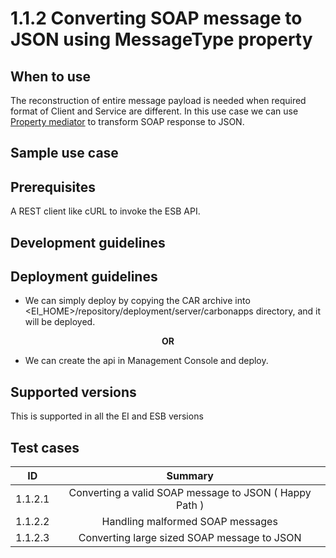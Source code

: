 # 1.1.2 Converting SOAP message to JSON using MessageType property


## When to use
The reconstruction of entire message payload is needed when required format of Client and Service are different. 
In this use case we can use [Property mediator](https://docs.wso2.com/display/EI640/Property+Mediator) to transform SOAP response to JSON.


## Sample use case

## Prerequisites
A REST client like cURL to invoke the ESB API.

## Development guidelines

## Deployment guidelines

* We can simply deploy by copying the CAR archive into <EI_HOME>/repository/deployment/server/carbonapps directory, and it will be deployed.

<p align="center"><b> OR </b></p>

* We can create the api in Management Console and deploy.

## Supported versions
This is supported in all the EI and ESB versions

## Test cases

| ID        | Summary                                                |
| ----------|:------------------------------------------------------:|
| 1.1.2.1   | Converting a valid SOAP message to JSON ( Happy Path ) |
| 1.1.2.2   | Handling malformed SOAP messages                       |
| 1.1.2.3   | Converting large sized SOAP message to JSON            |
